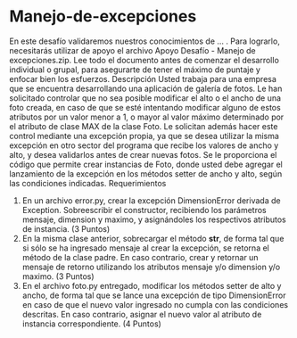 # Manejo-de-excepciones
En este desafío validaremos nuestros conocimientos de … . Para lograrlo, necesitarás utilizar
de apoyo el archivo Apoyo Desafío - Manejo de excepciones.zip.
Lee todo el documento antes de comenzar el desarrollo individual o grupal, para asegurarte
de tener el máximo de puntaje y enfocar bien los esfuerzos.
Descripción
Usted trabaja para una empresa que se encuentra desarrollando una aplicación de galería de
fotos. Le han solicitado controlar que no sea posible modificar el alto o el ancho de una foto
creada, en caso de que se esté intentando modificar alguno de estos atributos por un valor
menor a 1, o mayor al valor máximo determinado por el atributo de clase MAX de la clase Foto.
Le solicitan además hacer este control mediante una excepción propia, ya que se desea
utilizar la misma excepción en otro sector del programa que recibe los valores de ancho y
alto, y desea validarlos antes de crear nuevas fotos.
Se le proporciona el código que permite crear instancias de Foto, donde usted debe agregar
el lanzamiento de la excepción en los métodos setter de ancho y alto, según las condiciones
indicadas.
Requerimientos
1. En un archivo error.py, crear la excepción DimensionError derivada de Exception.
Sobreescribir el constructor, recibiendo los parámetros mensaje, dimension y maximo,
y asignándoles los respectivos atributos de instancia.
(3 Puntos)
2. En la misma clase anterior, sobrecargar el método __str__, de forma tal que si sólo
se ha ingresado mensaje al crear la excepción, se retorna el método de la clase padre.
En caso contrario, crear y retornar un mensaje de retorno utilizando los atributos
mensaje y/o dimension y/o maximo.
(3 Puntos)
3. En el archivo foto.py entregado, modificar los métodos setter de alto y ancho, de forma
tal que se lance una excepción de tipo DimensionError en caso de que el nuevo valor
ingresado no cumpla con las condiciones descritas. En caso contrario, asignar el
nuevo valor al atributo de instancia correspondiente.
(4 Puntos)